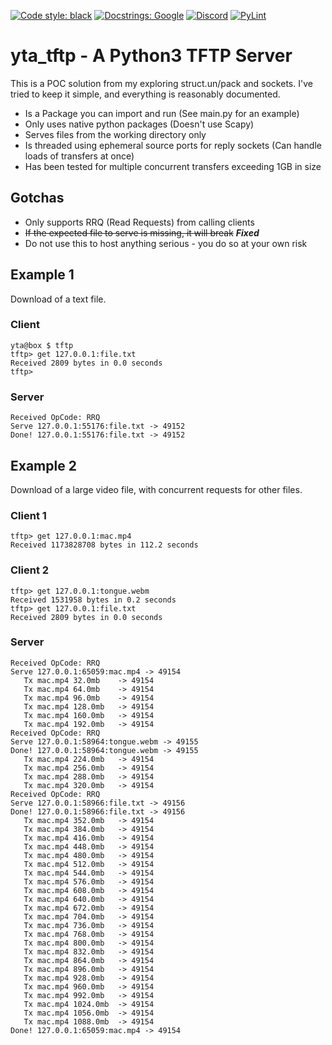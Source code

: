 [![Code style: black](https://img.shields.io/badge/Code%20Style-black-000000.svg)](https://github.com/ambv/black)
[![Docstrings: Google](https://img.shields.io/badge/Docstrings-Google-green)](https://google.github.io/styleguide/pyguide.html#s3.8-comments-and-docstrings)
[![Discord](https://img.shields.io/discord/245189311681527808.svg?label=Networking&logo=discord)](https://discord.me/networking)
[![PyLint](https://img.shields.io/badge/Linting-PyLint-orange.svg)](https://github.com/PyCQA/pylint)

# yta_tftp - A Python3 TFTP Server

This is a POC solution from my exploring struct.un/pack and sockets. I've tried to keep it simple, and everything is 
reasonably documented.

* Is a Package you can import and run (See main.py for an example)
* Only uses native python packages (Doesn't use Scapy)
* Serves files from the working directory only
* Is threaded using ephemeral source ports for reply sockets (Can handle loads of transfers at once)
* Has been tested for multiple concurrent transfers exceeding 1GB in size

## Gotchas

* Only supports RRQ (Read Requests) from calling clients
* ~~If the expected file to serve is missing, it will break~~ ***Fixed***
* Do not use this to host anything serious - you do so at your own risk

## Example 1

Download of a text file.

### Client

```
yta@box $ tftp
tftp> get 127.0.0.1:file.txt
Received 2809 bytes in 0.0 seconds
tftp>
```

### Server

```
Received OpCode: RRQ
Serve 127.0.0.1:55176:file.txt -> 49152
Done! 127.0.0.1:55176:file.txt -> 49152
```

## Example 2

Download of a large video file, with concurrent requests for other files.

### Client 1

```
tftp> get 127.0.0.1:mac.mp4
Received 1173828708 bytes in 112.2 seconds
```

### Client 2

```
tftp> get 127.0.0.1:tongue.webm
Received 1531958 bytes in 0.2 seconds
tftp> get 127.0.0.1:file.txt
Received 2809 bytes in 0.0 seconds
```

### Server

```
Received OpCode: RRQ
Serve 127.0.0.1:65059:mac.mp4 -> 49154
   Tx mac.mp4 32.0mb	-> 49154
   Tx mac.mp4 64.0mb	-> 49154
   Tx mac.mp4 96.0mb	-> 49154
   Tx mac.mp4 128.0mb	-> 49154
   Tx mac.mp4 160.0mb	-> 49154
   Tx mac.mp4 192.0mb	-> 49154
Received OpCode: RRQ
Serve 127.0.0.1:58964:tongue.webm -> 49155
Done! 127.0.0.1:58964:tongue.webm -> 49155
   Tx mac.mp4 224.0mb	-> 49154
   Tx mac.mp4 256.0mb	-> 49154
   Tx mac.mp4 288.0mb	-> 49154
   Tx mac.mp4 320.0mb	-> 49154
Received OpCode: RRQ
Serve 127.0.0.1:58966:file.txt -> 49156
Done! 127.0.0.1:58966:file.txt -> 49156
   Tx mac.mp4 352.0mb	-> 49154
   Tx mac.mp4 384.0mb	-> 49154
   Tx mac.mp4 416.0mb	-> 49154
   Tx mac.mp4 448.0mb	-> 49154
   Tx mac.mp4 480.0mb	-> 49154
   Tx mac.mp4 512.0mb	-> 49154
   Tx mac.mp4 544.0mb	-> 49154
   Tx mac.mp4 576.0mb	-> 49154
   Tx mac.mp4 608.0mb	-> 49154
   Tx mac.mp4 640.0mb	-> 49154
   Tx mac.mp4 672.0mb	-> 49154
   Tx mac.mp4 704.0mb	-> 49154
   Tx mac.mp4 736.0mb	-> 49154
   Tx mac.mp4 768.0mb	-> 49154
   Tx mac.mp4 800.0mb	-> 49154
   Tx mac.mp4 832.0mb	-> 49154
   Tx mac.mp4 864.0mb	-> 49154
   Tx mac.mp4 896.0mb	-> 49154
   Tx mac.mp4 928.0mb	-> 49154
   Tx mac.mp4 960.0mb	-> 49154
   Tx mac.mp4 992.0mb	-> 49154
   Tx mac.mp4 1024.0mb	-> 49154
   Tx mac.mp4 1056.0mb	-> 49154
   Tx mac.mp4 1088.0mb	-> 49154
Done! 127.0.0.1:65059:mac.mp4 -> 49154
```